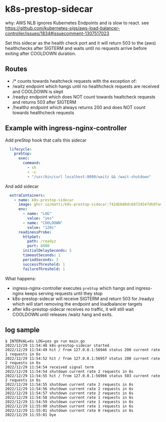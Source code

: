 # k8s-prestop-sidecar

why: AWS NLB ignores Kubernetes Endpoints and is slow to react. see https://github.com/kubernetes-sigs/aws-load-balancer-controller/issues/1834#issuecomment-1307517023

Set this sidecar as the health check port and it will return 503 to the (aws) healthchecks after SIGTERM and waits until no requests arrive before exiting after COOLDOWN duration.

## Routes

- /* counts towards healtcheck requests with the exception of:
- /waitz endpoint which hangs until no healthcheck requests are received and COOLDOWN is slept
- /readyz endpoint which does NOT count towards healtcheck requests and returns 503 after SIGTERM
- /healthz endpoint which always returns 200 and does NOT count towards healthcheck requests

## Example with ingress-nginx-controller

Add preStop hook that calls this sidecar

```yaml
  lifecycle:
    preStop:
      exec:
        command:
          - sh
          - -c
          - "/usr/bin/curl localhost:8080/waitz && /wait-shutdown"
```

And add sidecar

```yaml
  extraContainers:
    - name: k8s-prestop-sidecar
      image: ghcr.io/matti/k8s-prestop-sidecar:742dbb80dc68734547db97ad318df705f52bc7bd
      env:
        - name: "LOG"
          value: "yes"
        - name: "COOLDOWN"
          value: "120s"
      readinessProbe:
        httpGet:
          path: /readyz
          port: 8080
        initialDelaySeconds: 5
        timeoutSeconds: 1
        periodSeconds: 3
        successThreshold: 1
        failureThreshold: 1
```

What happens:

- ingress-nginx-controller executes `preStop` which hangs and ingress-nginx keeps serving requests until they stop
- k8s-prestop-sidecar will receive SIGTERM and return 503 for /readyz which will start removing the endpoint and loadbalancer targets
- after k8s-prestop-sidecar receives no traffic, it will still wait COOLDOWN until releases /waitz hang and exits.

## log sample

```console
$ INTERVAL=6s LOG=yes go run main.go
2022/12/29 11:54:48 k8s-prestop-sidecar started
2022/12/29 11:54:49 hit / from 127.0.0.1:56946 status 200 current rate 1 requests in 6s
2022/12/29 11:54:52 hit / from 127.0.0.1:56957 status 200 current rate 2 requests in 6s
2022/12/29 11:54:54 received signal term
2022/12/29 11:54:54 shutdown current rate 2 requests in 6s
2022/12/29 11:54:55 hit / from 127.0.0.1:56966 status 503 current rate 2 requests in 6s
2022/12/29 11:54:55 shutdown current rate 2 requests in 6s
2022/12/29 11:54:56 shutdown current rate 2 requests in 6s
2022/12/29 11:54:57 shutdown current rate 2 requests in 6s
2022/12/29 11:54:58 shutdown current rate 1 requests in 6s
2022/12/29 11:54:59 shutdown current rate 1 requests in 6s
2022/12/29 11:55:00 shutdown current rate 1 requests in 6s
2022/12/29 11:55:01 shutdown current rate 0 requests in 6s
2022/12/29 11:55:01 bye
```
